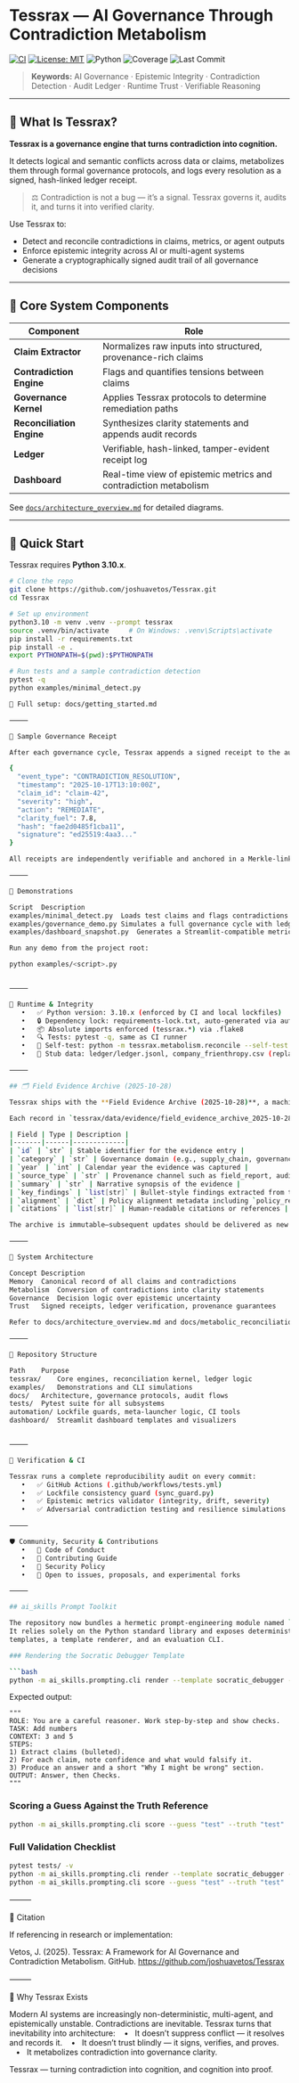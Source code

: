 # Tessrax — AI Governance Through Contradiction Metabolism

[![CI](https://github.com/joshuavetos/Tessrax/actions/workflows/tests.yml/badge.svg)](https://github.com/joshuavetos/Tessrax/actions/workflows/tests.yml)
[![License: MIT](https://img.shields.io/badge/license-MIT-blue.svg)](LICENSE)
![Python](https://img.shields.io/badge/python-3.10%2B-brightgreen.svg)
![Coverage](https://img.shields.io/badge/coverage-85%25-success.svg)
![Last Commit](https://img.shields.io/github/last-commit/joshuavetos/Tessrax.svg)

> **Keywords:** AI Governance · Epistemic Integrity · Contradiction Detection · Audit Ledger · Runtime Trust · Verifiable Reasoning

---

## 🧠 What Is Tessrax?

**Tessrax is a governance engine that turns contradiction into cognition.**

It detects logical and semantic conflicts across data or claims, metabolizes them through formal governance protocols, and logs every resolution as a signed, hash-linked ledger receipt.

> ⚖️ Contradiction is not a bug — it’s a signal. Tessrax governs it, audits it, and turns it into verified clarity.

Use Tessrax to:
- Detect and reconcile contradictions in claims, metrics, or agent outputs
- Enforce epistemic integrity across AI or multi-agent systems
- Generate a cryptographically signed audit trail of all governance decisions

---

## 🔧 Core System Components

| Component             | Role |
|-----------------------|------|
| **Claim Extractor**   | Normalizes raw inputs into structured, provenance-rich claims |
| **Contradiction Engine** | Flags and quantifies tensions between claims |
| **Governance Kernel** | Applies Tessrax protocols to determine remediation paths |
| **Reconciliation Engine** | Synthesizes clarity statements and appends audit records |
| **Ledger**            | Verifiable, hash-linked, tamper-evident receipt log |
| **Dashboard**         | Real-time view of epistemic metrics and contradiction metabolism |

See [`docs/architecture_overview.md`](docs/architecture_overview.md) for detailed diagrams.

---

## 🚀 Quick Start

Tessrax requires **Python 3.10.x**.

```bash
# Clone the repo
git clone https://github.com/joshuavetos/Tessrax.git
cd Tessrax

# Set up environment
python3.10 -m venv .venv --prompt tessrax
source .venv/bin/activate     # On Windows: .venv\Scripts\activate
pip install -r requirements.txt
pip install -e .
export PYTHONPATH=$(pwd):$PYTHONPATH

# Run tests and a sample contradiction detection
pytest -q
python examples/minimal_detect.py

📄 Full setup: docs/getting_started.md

⸻

🧾 Sample Governance Receipt

After each governance cycle, Tessrax appends a signed receipt to the audit ledger:

{
  "event_type": "CONTRADICTION_RESOLUTION",
  "timestamp": "2025-10-17T13:10:00Z",
  "claim_id": "claim-42",
  "severity": "high",
  "action": "REMEDIATE",
  "clarity_fuel": 7.8,
  "hash": "fae2d0485f1cba11",
  "signature": "ed25519:4aa3..."
}

All receipts are independently verifiable and anchored in a Merkle-linked ledger chain.

⸻

🧪 Demonstrations

Script	Description
examples/minimal_detect.py	Loads test claims and flags contradictions
examples/governance_demo.py	Simulates a full governance cycle with ledger outputs
examples/dashboard_snapshot.py	Generates a Streamlit-compatible metrics snapshot

Run any demo from the project root:

python examples/<script>.py


⸻

🧬 Runtime & Integrity
   •   ✅ Python version: 3.10.x (enforced by CI and local lockfiles)
   •   🔒 Dependency lock: requirements-lock.txt, auto-generated via automation/regenerate_lock.sh
   •   📦 Absolute imports enforced (tessrax.*) via .flake8
   •   🔍 Tests: pytest -q, same as CI runner
   •   🧪 Self-test: python -m tessrax.metabolism.reconcile --self-test
   •   📁 Stub data: ledger/ledger.jsonl, company_frienthropy.csv (replace for production)

⸻

## 🗂️ Field Evidence Archive (2025-10-28)

Tessrax ships with the **Field Evidence Archive (2025-10-28)**, a machine-readable JSONL dataset that captures on-the-ground audits, contradiction analyses, and policy alignment checkpoints gathered during field deployments. The archive powers simulation benchmarks inside the governance kernel and feeds the audit and compliance modules with immutable, provenance-rich evidence packets.

Each record in `tessrax/data/evidence/field_evidence_archive_2025-10-28.jsonl` follows this schema:

| Field | Type | Description |
|-------|------|-------------|
| `id` | `str` | Stable identifier for the evidence entry |
| `category` | `str` | Governance domain (e.g., supply_chain, governance, safety) |
| `year` | `int` | Calendar year the evidence was captured |
| `source_type` | `str` | Provenance channel such as field_report, audit log, or simulation |
| `summary` | `str` | Narrative synopsis of the evidence |
| `key_findings` | `list[str]` | Bullet-style findings extracted from the source |
| `alignment` | `dict` | Policy alignment metadata including `policy_reference`, status, and score |
| `citations` | `list[str]` | Human-readable citations or references |

The archive is immutable—subsequent updates should be delivered as new timestamped JSONL files under `tessrax/data/evidence/`. Provenance is maintained through field operations memos, regulatory site visits, and governance simulations recorded by Tessrax teams between 2023 and 2025.

⸻

🧩 System Architecture

Concept	Description
Memory	Canonical record of all claims and contradictions
Metabolism	Conversion of contradictions into clarity statements
Governance	Decision logic over epistemic uncertainty
Trust	Signed receipts, ledger verification, provenance guarantees

Refer to docs/architecture_overview.md and docs/metabolic_reconciliation.md

⸻

📁 Repository Structure

Path	Purpose
tessrax/	Core engines, reconciliation kernel, ledger logic
examples/	Demonstrations and CLI simulations
docs/	Architecture, governance protocols, audit flows
tests/	Pytest suite for all subsystems
automation/	Lockfile guards, meta-launcher logic, CI tools
dashboard/	Streamlit dashboard templates and visualizers


⸻

🧱 Verification & CI

Tessrax runs a complete reproducibility audit on every commit:
   •   ✅ GitHub Actions (.github/workflows/tests.yml)
   •   ✅ Lockfile consistency guard (sync_guard.py)
   •   ✅ Epistemic metrics validator (integrity, drift, severity)
   •   ✅ Adversarial contradiction testing and resilience simulations

⸻

🛡️ Community, Security & Contributions
   •   📜 Code of Conduct
   •   🧪 Contributing Guide
   •   🔐 Security Policy
   •   🧠 Open to issues, proposals, and experimental forks

⸻

## ai_skills Prompt Toolkit

The repository now bundles a hermetic prompt-engineering module named `ai_skills`.
It relies solely on the Python standard library and exposes deterministic prompt
templates, a template renderer, and an evaluation CLI.

### Rendering the Socratic Debugger Template

```bash
python -m ai_skills.prompting.cli render --template socratic_debugger --task "Add numbers" --context "3 and 5"
```

Expected output:

```
"""
ROLE: You are a careful reasoner. Work step-by-step and show checks.
TASK: Add numbers
CONTEXT: 3 and 5
STEPS:
1) Extract claims (bulleted).
2) For each claim, note confidence and what would falsify it.
3) Produce an answer and a short "Why I might be wrong" section.
OUTPUT: Answer, then Checks.
"""
```

### Scoring a Guess Against the Truth Reference

```bash
python -m ai_skills.prompting.cli score --guess "test" --truth "test"
```

### Full Validation Checklist

```bash
pytest tests/ -v
python -m ai_skills.prompting.cli render --template socratic_debugger --task "test" --context "test"
python -m ai_skills.prompting.cli score --guess "test" --truth "test"
```

⸻

🔬 Citation

If referencing in research or implementation:

Vetos, J. (2025). Tessrax: A Framework for AI Governance and Contradiction Metabolism.
GitHub. https://github.com/joshuavetos/Tessrax

⸻

🧭 Why Tessrax Exists

Modern AI systems are increasingly non-deterministic, multi-agent, and epistemically unstable.
Contradictions are inevitable. Tessrax turns that inevitability into architecture:
   •   It doesn’t suppress conflict — it resolves and records it.
   •   It doesn’t trust blindly — it signs, verifies, and proves.
   •   It metabolizes contradiction into governance clarity.

Tessrax — turning contradiction into cognition, and cognition into proof.
